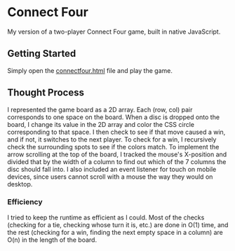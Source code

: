 # Connect Four

My version of a two-player Connect Four game, built in native JavaScript. 

## Getting Started

Simply open the [connectfour.html](connectfour.html) file and play the game.

## Thought Process
I represented the game board as a 2D array. Each (row, col) pair corresponds to one space on the board. When a disc is dropped onto the board, I change its value in the 2D array and color the CSS circle corresponding to that space. I then check to see if that move caused a win, and if not, it switches to the next player. To check for a win, I recursively check the surrounding spots to see if the colors match. To implement the arrow scrolling at the top of the board, I tracked the mouse's X-position and divided that by the width of a column to find out which of the 7 columns the disc should fall into. I also included an event listener for touch on mobile devices, since users cannot scroll with a mouse the way they would on desktop.

### Efficiency
I tried to keep the runtime as efficient as I could. Most of the checks (checking for a tie, checking whose turn it is, etc.) are done in O(1) time, and the rest (checking for a win, finding the next empty space in a column) are O(n) in the length of the board.  

